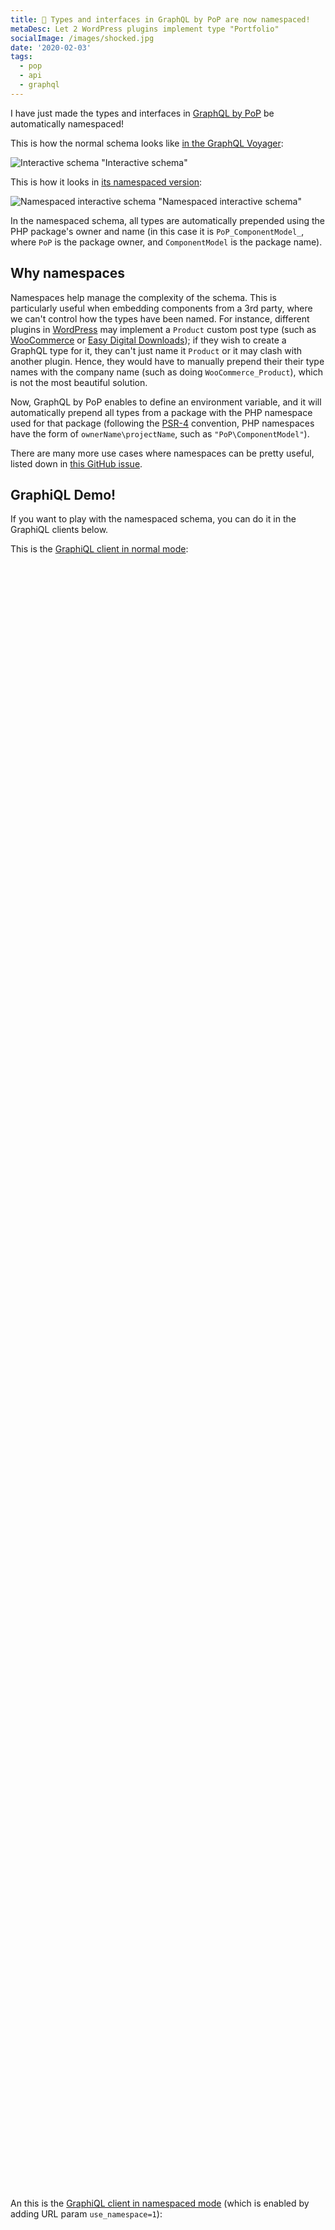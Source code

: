 ```yaml
---
title: 👏 Types and interfaces in GraphQL by PoP are now namespaced! 
metaDesc: Let 2 WordPress plugins implement type "Portfolio"
socialImage: /images/shocked.jpg
date: '2020-02-03'
tags:
  - pop
  - api
  - graphql
---
```


I have just made the types and interfaces in [GraphQL by PoP](https://github.com/getpop/graphql) be automatically namespaced!

This is how the normal schema looks like [in the GraphQL Voyager](https://newapi.getpop.org/graphql-interactive/):

![Interactive schema "Interactive schema"](/images/normal-interactive-schema.jpg)

This is how it looks in [its namespaced version](https://newapi.getpop.org/graphql-interactive/?use_namespace=1):

![Namespaced interactive schema "Namespaced interactive schema"](/images/namespaced-interactive-schema.jpg)

In the namespaced schema, all types are automatically prepended using the PHP package's owner and name (in this case it is `PoP_ComponentModel_`, where `PoP` is the package owner, and `ComponentModel` is the package name).

## Why namespaces

Namespaces help manage the complexity of the schema. This is particularly useful when embedding components from a 3rd party, where we can't control how the types have been named. For instance, different plugins in [WordPress](https://wordpress.org) may implement a `Product` custom post type (such as [WooCommerce](https://woocommerce.com/) or [Easy Digital Downloads](https://easydigitaldownloads.com)); if they wish to create a GraphQL type for it, they can't just name it `Product` or it may clash with another plugin. Hence, they would have to manually prepend their their type names with the company name (such as doing `WooCommerce_Product`), which is not the most beautiful solution. 

Now, GraphQL by PoP enables to define an environment variable, and it will automatically prepend all types from a package with the PHP namespace used for that package (following the [PSR-4](https://www.php-fig.org/psr/psr-4/) convention, PHP namespaces have the form of `ownerName\projectName`, such as `"PoP\ComponentModel"`).

There are many more use cases where namespaces can be pretty useful, listed down in [this GitHub issue](https://github.com/graphql/graphql-spec/issues/163).

## GraphiQL Demo!

If you want to play with the namespaced schema, you can do it in the GraphiQL clients below.

<link href="https://unpkg.com/graphiql/graphiql.min.css" rel="stylesheet" />

This is the [GraphiQL client in normal mode](https://newapi.getpop.org/graphiql/):

<div id="graphiql-normal-schema" style="height: 65vh; padding-top: 0; margin-top: 1rem;" class="video-player"></div>

An this is the [GraphiQL client in namespaced mode](https://newapi.getpop.org/graphiql/?use_namespace=1) (which is enabled by adding URL param `use_namespace=1`):

<div id="graphiql-namespaced-schema" style="height: 65vh; padding-top: 0; margin-top: 1rem;" class="video-player"></div>

<script
  crossorigin
  src="https://unpkg.com/react/umd/react.production.min.js"
></script>
<script
  crossorigin
  src="https://unpkg.com/react-dom/umd/react-dom.production.min.js"
></script>
<script
  crossorigin
  src="https://unpkg.com/graphiql/graphiql.min.js"
></script>

<script>
  const apiURL = 'https://newapi.getpop.org/api/graphql/';
  const responseText = "Click the \"Execute Query\" button";
  const graphQLFetcher = graphQLParams =>
    fetch(apiURL, {
      method: 'post',
      headers: { 'Content-Type': 'application/json' },
      body: JSON.stringify(graphQLParams),
    })
      .then(response => response.json())
      .catch(() => response.text());

  ReactDOM.render(
    React.createElement(
      GraphiQL, 
      { 
        fetcher: graphQLFetcher,
        docExplorerOpen: true,
        response: responseText,
        query: "query {\n  posts {\n    url\n    title\n    excerpt\n    date\n    tags {\n      name\n      url\n    }\n    comments {\n      content\n      date\n      author {\n        name\n      }\n    }\n  }\n}",
        variables: null,
        defaultVariableEditorOpen: false
      }
    ),
    document.getElementById('graphiql-normal-schema'),
  );

  const graphQLFetcher2 = graphQLParams =>
    fetch(apiURL+'/?use_namespace=1', {
      method: 'post',
      headers: { 'Content-Type': 'application/json' },
      body: JSON.stringify(graphQLParams),
    })
      .then(response => response.json())
      .catch(() => response.text());

  ReactDOM.render(
    React.createElement(
      GraphiQL, 
      { 
        fetcher: graphQLFetcher2,
        docExplorerOpen: true,
        response: responseText,
        query: "query {\n  posts {\n    url\n    title\n    excerpt\n    date\n    tags {\n      name\n      url\n    }\n    comments {\n      content\n      date\n      author {\n        name\n      }\n    }\n  }\n}",
        variables: null,
        defaultVariableEditorOpen: false
      }
    ),
    document.getElementById('graphiql-namespaced-schema'),
  );
</script>

## Coming next... 🥁

I'll end my blog post as usual: if you are using WordPress and you need a kick-ass API, then give [GraphQL by PoP](https://github.com/getpop/graphql) a try, what are you waiting for!? 

Oh, you're waiting for the plugin, you say? 

Well, good news then... it is coming sooooon...

![](/images/shocked.jpg)

This is going to be gooooood stuff, I promise! 🤪
